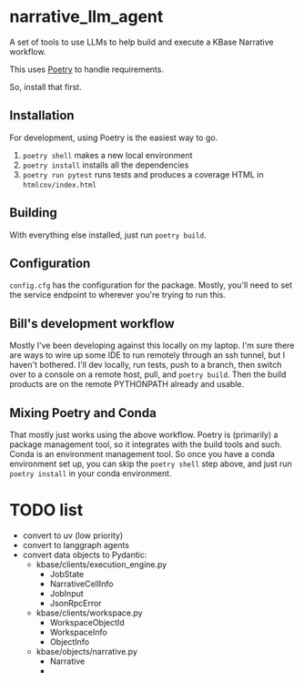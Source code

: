 # narrative_llm_agent
A set of tools to use LLMs to help build and execute a KBase Narrative workflow.

This uses [Poetry](https://python-poetry.org/) to handle requirements.

So, install that first.

## Installation
For development, using Poetry is the easiest way to go.
1. `poetry shell` makes a new local environment
2. `poetry install` installs all the dependencies
3. `poetry run pytest` runs tests and produces a coverage HTML in `htmlcov/index.html`

## Building
With everything else installed, just run `poetry build`.

## Configuration
`config.cfg` has the configuration for the package. Mostly, you'll need to set the service endpoint to wherever you're trying to run this.

## Bill's development workflow
Mostly I've been developing against this locally on my laptop. I'm sure there are ways to wire up some IDE to run remotely through an ssh tunnel, but I haven't bothered. I'll dev locally, run tests, push to a branch, then switch over to a console on a remote host, pull, and `poetry build`. Then the build products are on the remote PYTHONPATH already and usable.

## Mixing Poetry and Conda
That mostly just works using the above workflow. Poetry is (primarily) a package management tool, so it integrates with the build tools and such. Conda is an environment management tool. So once you have a conda environment set up, you can skip the `poetry shell` step above, and just run `poetry install` in your conda environment.

# TODO list
* convert to uv (low priority)
* convert to langgraph agents
* convert data objects to Pydantic:
  * kbase/clients/execution_engine.py
    * JobState
    * NarrativeCellInfo
    * JobInput
    * JsonRpcError
  * kbase/clients/workspace.py
    * WorkspaceObjectId
    * WorkspaceInfo
    * ObjectInfo
  * kbase/objects/narrative.py
    * Narrative
    * 
